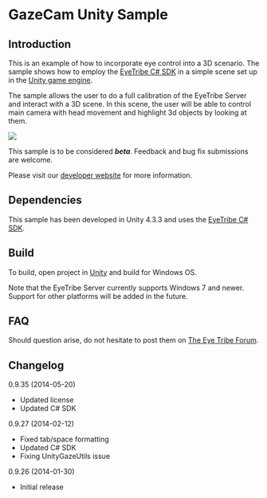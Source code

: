 GazeCam Unity Sample
====
<p>

Introduction
----

This is an example of how to incorporate eye control into a 3D scenario. The sample shows how to employ the [EyeTribe C# SDK](https://github.com/EyeTribe/tet-csharp-client) in a simple scene set up in the [Unity game engine](http://unity3d.com/).

The sample allows the user to do a full calibration of the EyeTribe Server and interact with a 3D scene. In this scene, the user will be able to control main camera with head movement and highlight 3d objects by looking at them.

![](http://theeyetribe.com/github/gazecam_1.png)

This sample is to be considered **_beta_**. Feedback and bug fix submissions are welcome.

Please visit our [developer website](http://dev.theeyetribe.com) for more information.


Dependencies
----

This sample has been developed in Unity 4.3.3 and uses the [EyeTribe C# SDK](https://github.com/EyeTribe/tet-csharp-client). 


Build
----

To build, open project in [Unity](http://unity3d.com/) and build for Windows OS.

Note that the EyeTribe Server currently supports Windows 7 and newer. Support for other platforms will be added in the future.


FAQ
----

Should question arise, do not hesitate to post them on [The Eye Tribe Forum](http://theeyetribe.com/forum/).


Changelog
----

0.9.35 (2014-05-20)
- Updated license
- Updated C# SDK

0.9.27 (2014-02-12)
- Fixed tab/space formatting
- Updated C# SDK
- Fixing UnityGazeUtils issue

0.9.26 (2014-01-30)
- Initial release
